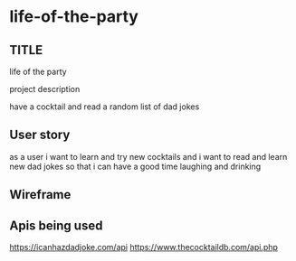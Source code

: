 # life-of-the-party

## TITLE

life of the party

project description

have a cocktail and read a random list of dad jokes


## User story

as a user
i want to learn and try new cocktails
and i want to read and learn new dad jokes 
so that i can have a good time laughing and drinking

## Wireframe





## Apis being used

https://icanhazdadjoke.com/api
https://www.thecocktaildb.com/api.php
